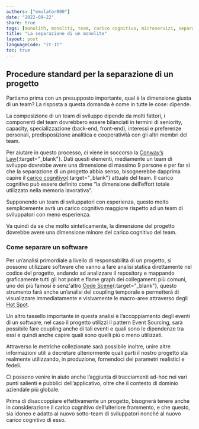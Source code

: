 ```yaml
---
authors: ["emulator000"]
date: "2022-09-22"
share: true
tags: [monolith, monoliti, team, carico cognitivo, microservizi, separazione, progetto]
title: "La separazione di un monolite"
layout: post
languageCode: "it-IT"
toc: true
---
```


## Procedure standard per la separazione di un progetto

Partiamo prima con un presupposto importante, qual è la dimensione giusta di un team? La risposta a questa domanda è come in tutte le cose: dipende.

La composizione di un team di sviluppo dipende da molti fattori, i componenti del team dovrebbero essere bilanciati in termini di seniority, capacity, specializzazione (back-end, front-end), interessi e preferenze personali, predisposizione analitica e cooperatività con gli altri membri del team.

Per aiutare in questo processo, ci viene in soccorso la [Conway’s Law](https://www.atlassian.com/blog/teamwork/what-is-conways-law-acmi#:~:text=Conway's%20Law%20states%20that%20%E2%80%9COrganizations,%E2%80%9CThe%20Mythical%20Man%20Month.%E2%80%9D){:target="_blank"}.
Dati questi elementi, mediamente un team di sviluppo dovrebbe avere una dimensione di massimo 9 persone e per far sì che la separazione di un progetto abbia senso, bisognerebbe dapprima capire il [carico cognitivo](https://www.ncbi.nlm.nih.gov/pmc/articles/PMC5696680/){:target="_blank"} attuale del team. Il carico cognitivo può essere definito come “la dimensione dell’effort totale utilizzato nella memoria lavorativa”.

Supponendo un team di sviluppatori con esperienza, questo molto semplicemente avrà un carico cognitivo maggiore rispetto ad un team di sviluppatori con meno esperienza.

Va quindi da se che molto sinteticamente, la dimensione del progetto dovrebbe avere una dimensione minore del carico cognitivo del team.

### Come separare un software

Per un’analisi primordiale a livello di responsabilità di un progetto, si possono utilizzare software che vanno a fare analisi statica direttamente nel codice del progetto, andando ad analizzare il repository e mappando graficamente tutti gli hot point e flame graph dei collegamenti più comuni, uno dei più famosi è senz'altro [Code Scene](https://codescene.com/){:target="_blank"}, questo strumento farà anche un’analisi del coupling temporale e permetterà di visualizzare immediatamente e visivamente le macro-aree attraverso degli [Hot Spot](https://docs.enterprise.codescene.io/versions/4.0.16/guides/technical/hotspots.html).

Un altro tassello importante in questa analisi è l’accoppiamento degli eventi di un software, nel caso il progetto utilizzi il pattern Event Sourcing, sarà possibile fare coupling anche di tali eventi e quali sono le dipendenze tra essi e quindi anche capire quali sono quelli più o meno utilizzati.

Attraverso le metriche collezionate sarà possibile inoltre, unire altre informazioni utili a decretare ulteriormente quali parti il nostro progetto sta realmente utilizzando, in produzione, fornendoci dei parametri realistici e fedeli.

Ci possono venire in aiuto anche l’aggiunta di tracciamenti ad-hoc nei vari punti salienti e pubblici dell’applicativo, oltre che il contesto di dominio aziendale più globale.

Prima di disaccoppiare effettivamente un progetto, bisognerà tenere anche in considerazione il carico cognitivo dell’ulteriore frammento, e che questo, sia idoneo e adatto al nuovo sotto-team di sviluppatori nonché al nuovo carico cognitivo di esso.
